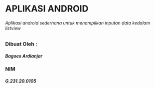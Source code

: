 # APLIKASI ANDROID
###### Aplikasi android sederhana untuk menampilkan inputan data kedalam listview

### Dibuat Oleh :
##### Bagoes Ardianjar
### NIM
##### G.231.20.0105